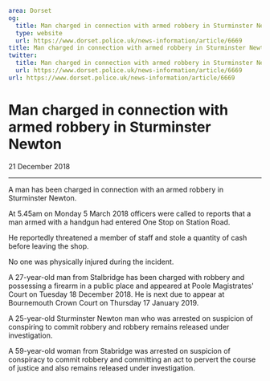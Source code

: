 ```yaml
area: Dorset
og:
  title: Man charged in connection with armed robbery in Sturminster Newton
  type: website
  url: https://www.dorset.police.uk/news-information/article/6669
title: Man charged in connection with armed robbery in Sturminster Newton |
twitter:
  title: Man charged in connection with armed robbery in Sturminster Newton
  url: https://www.dorset.police.uk/news-information/article/6669
url: https://www.dorset.police.uk/news-information/article/6669
```

# Man charged in connection with armed robbery in Sturminster Newton

21 December 2018

* * *

A man has been charged in connection with an armed robbery in Sturminster Newton.

At 5.45am on Monday 5 March 2018 officers were called to reports that a man armed with a handgun had entered One Stop on Station Road.

He reportedly threatened a member of staff and stole a quantity of cash before leaving the shop.

No one was physically injured during the incident.

A 27-year-old man from Stalbridge has been charged with robbery and possessing a firearm in a public place and appeared at Poole Magistrates' Court on Tuesday 18 December 2018. He is next due to appear at Bournemouth Crown Court on Thursday 17 January 2019.

A 25-year-old Sturminster Newton man who was arrested on suspicion of conspiring to commit robbery and robbery remains released under investigation.

A 59-year-old woman from Stabridge was arrested on suspicion of conspiracy to commit robbery and committing an act to pervert the course of justice and also remains released under investigation.
